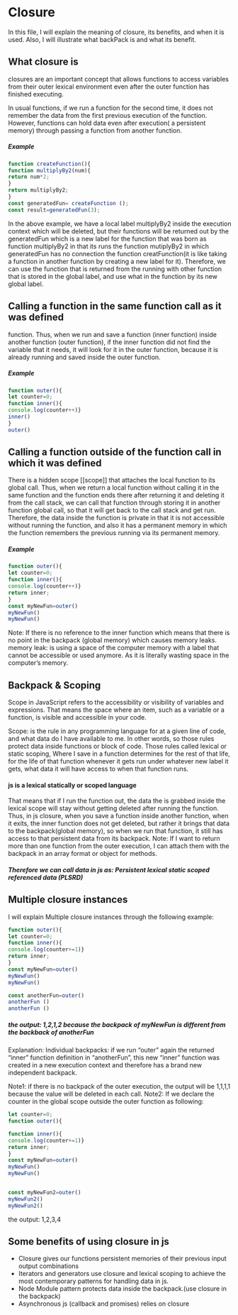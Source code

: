 # Closure
In this file, I will explain the meaning of closure, its benefits, and when it is used. Also, I will illustrate what backPack is and what its benefit. 

## What closure is
closures are an important concept that allows functions to access variables from their outer lexical environment even after the outer function has finished executing. 

In usual functions, if we run a function for the second time, it does not remember the data from the first previous execution of the function. However, functions can hold data even after execution( a persistent memory) through passing a function from another function.

##### Example
```javascript
function createFunction(){
function multiplyBy2(num){
return num*2;
}
return multiplyBy2;
}
const generatedFun= createFunction ();
const result=generatedFun(3);
```
In the above example, we have a local label multiplyBy2 inside the execution context which will be deleted,  but their functions will be returned out by the generatedFun which  is a new label  for the function that was born as function multiplyBy2 in that its runs the function mutiplyBy2 in which generatedFun has no connection the function creatFunction(it is like taking a function in another function by creating a new label for it). Therefore, we can use the function that is returned from the running with other function that is stored in the global label, and use what in the function by its new global label.

## Calling a function in the same function call as it was defined
function. Thus, when we run and save a function (inner function) inside another function (outer function), if the inner function did not find the variable that it needs, it will look for it in the outer function, because it is already running and saved inside the outer function.
##### Example
```javascript
function outer(){
let counter=0;
function inner(){
console.log(counter++)}
inner()
}
outer()
```
## Calling a function outside of the function call in which it was defined
There is a hidden scope [[scope]] that attaches the local function to its global call. Thus, when we return a local function without calling it in the same function and the function ends there after returning it and  deleting it from the call stack, we can call that function through storing it in another function global call, so that it will get back to the call stack and get run. Therefore, the data inside the function is private in that it is not accessible without running the function, and also it has a permanent memory in which the function remembers the previous running via its permanent memory.
##### Example
```javascript
function outer(){
let counter=0;
function inner(){
console.log(counter++)}
return inner;
}
const myNewFun=outer()
myNewFun()
myNewFun()
```

Note: If there is no reference to the inner function which means that there is no point in the backpack (global memory) which causes memory leaks.
memory leak: is using a space of the computer memory with a label that cannot be accessible or used anymore. As it is literally wasting space in the computer’s memory.

## Backpack & Scoping
Scope in JavaScript refers to the accessibility or visibility of variables and expressions. That means the space where an item, such as a variable or a function, is visible and accessible in your code.

Scope: is the rule in any programming language for at a given line of code, and what data do I have available to me. In other words, so those rules protect data inside functions or block of code. Those rules called lexical or static scoping, Where I save in a function determines for the rest of that life, for the life of that function whenever it gets run under whatever new label it gets, what data it will have access to when that function runs.

#### js is a  lexical statically  or scoped language

That means that if I run the function out, the data the is grabbed inside the lexical scope will stay without getting deleted after running the function. Thus, in js closure, when you save a function inside another function, when it exits, the inner function does not get deleted, but rather it brings that data to the backpack(global memory), so when we run that function, it still has access to that persistent data from its backpack.
Note: If I want to return more than one function from the outer execution, I can attach them with the backpack in an array format or object for methods.

##### Therefore we can call data in js as: Persistent lexical static scoped referenced data (PLSRD)


## Multiple closure instances
I will explain Multiple closure instances through the following example:

```javascript
function outer(){
let counter=0;
function inner(){
console.log(counter+=1)}
return inner;
}
const myNewFun=outer()
myNewFun()
myNewFun()

const anotherFun=outer()
anotherFun ()
anotherFun ()
```
##### the output: 1,2,1,2   because the backpack of myNewFun is different from the backback of anotherFun
Explanation: Individual backpacks: if we run “outer” again the returned “inner” function definition in “anotherFun”, this new “inner” function was created in a new execution context and therefore has a brand new independent backpack.

Note1: if there is no backpack of the outer execution, the output will be 1,1,1,1  because the value will be deleted in each call.
Note2: If we declare the counter in the global scope outside the outer function as following:
```javascript
let counter=0;
function outer(){

function inner(){
console.log(counter+=1)}
return inner;
}
const myNewFun=outer()
myNewFun()
myNewFun()


const myNewFun2=outer()
myNewFun2()
myNewFun2()
```
the output: 1,2,3,4 

## Some benefits of using closure in js
- Closure gives our functions persistent memories of their previous input output combinations
- Iterators and generators use closure and lexical scoping to achieve the most contemporary patterns for handling data in js.
- Node Module pattern protects data inside the backpack.(use closure in the backpack)
- Asynchronous js (callback and promises) relies on closure




